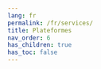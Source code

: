 ```yaml
---
lang: fr
permalink: /fr/services/
title: Plateformes
nav_order: 6
has_children: true
has_toc: false
---
```

